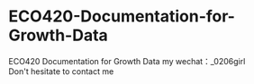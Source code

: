 # ECO420-Documentation-for-Growth-Data
ECO420 Documentation for Growth Data my wechat：_0206girl Don't hesitate to contact me
